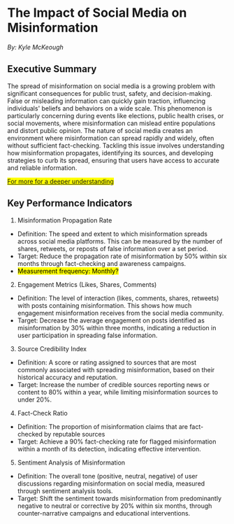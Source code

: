 # The Impact of Social Media on Misinformation

*By: Kyle McKeough* 

## Executive Summary

The spread of misinformation on social media is a growing problem with significant consequences for public trust, safety, and decision-making. False or misleading information can quickly gain traction, influencing individuals' beliefs and behaviors on a wide scale. This phenomenon is particularly concerning during events like elections, public health crises, or social movements, where misinformation can mislead entire populations and distort public opinion. The nature of social media creates an environment where misinformation can spread rapidly and widely, often without sufficient fact-checking. Tackling this issue involves understanding how misinformation propagates, identifying its sources, and developing strategies to curb its spread, ensuring that users have access to accurate and reliable information.

<mark>[For more for a deeper understanding](Background.md)</mark>

## Key Performance Indicators

1. Misinformation Propagation Rate
* Definition: The speed and extent to which misinformation spreads across social media platforms. This can be measured by the number of shares, retweets, or reposts of false information over a set period.
* Target: Reduce the propagation rate of misinformation by 50% within six months through fact-checking and awareness campaigns.
* <mark> Measurement frequency: Monthly?</mark>

2. Engagement Metrics (Likes, Shares, Comments)
* Definition: The level of interaction (likes, comments, shares, retweets) with posts containing misinformation. This shows how much engagement misinformation receives from the social media community.
* Target: Decrease the average engagement on posts identified as misinformation by 30% within three months, indicating a reduction in user participation in spreading false information.

3. Source Credibility Index
* Definition: A score or rating assigned to sources that are most commonly associated with spreading misinformation, based on their historical accuracy and reputation.
* Target: Increase the number of credible sources reporting news or content to 80% within a year, while limiting misinformation sources to under 20%.

4. Fact-Check Ratio
* Definition: The proportion of misinformation claims that are fact-checked by reputable sources 
* Target: Achieve a 90% fact-checking rate for flagged misinformation within a month of its detection, indicating effective intervention.

5. Sentiment Analysis of Misinformation
* Definition: The overall tone (positive, neutral, negative) of user discussions regarding misinformation on social media, measured through sentiment analysis tools.
* Target: Shift the sentiment towards misinformation from predominantly negative to neutral or corrective by 20% within six months, through counter-narrative campaigns and educational interventions.
